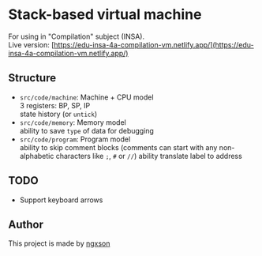 # Stack-based virtual machine

For using in "Compilation" subject (INSA).  
Live version: [https://edu-insa-4a-compilation-vm.netlify.app/](https://edu-insa-4a-compilation-vm.netlify.app/) 

## Structure

- `src/code/machine`: Machine + CPU model  
3 registers: BP, SP, IP  
state history (or `untick`)
- `src/code/memory`: Memory model  
ability to save `type` of data for debugging
- `src/code/program`: Program model  
ability to skip comment blocks (comments can start with any non-alphabetic characters like `;`, `#` or `//`)
ability translate label to address

## TODO

- Support keyboard arrows

## Author

This project is made by [ngxson](https://ngxson.com) 